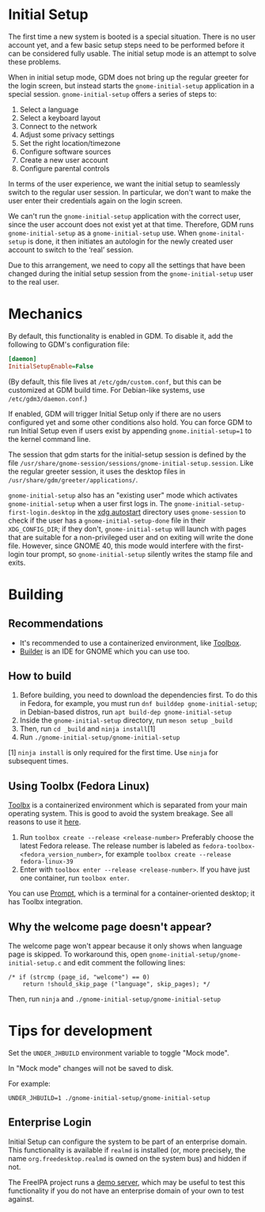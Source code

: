 Initial Setup
=============

The first time a new system is booted is a special situation. There is
no user account yet, and a few basic setup steps need to be performed
before it can be considered fully usable. The initial setup mode is an
attempt to solve these problems.

When in initial setup mode, GDM does not bring up the regular greeter
for the login screen, but instead starts the `gnome-initial-setup`
application in a special session. `gnome-initial-setup` offers a series
of steps to:

1. Select a language
2. Select a keyboard layout
3. Connect to the network
4. Adjust some privacy settings
5. Set the right location/timezone
6. Configure software sources
7. Create a new user account
8. Configure parental controls

In terms of the user experience, we want the initial setup to seamlessly
switch to the regular user session. In particular, we don't want to
make the user enter their credentials again on the login screen.

We can't run the `gnome-initial-setup` application with the correct user,
since the user account does not exist yet at that time. Therefore, GDM
runs `gnome-initial-setup` as a `gnome-initial-setup` use. When
`gnome-inital-setup` is done, it then initiates an autologin for the newly
created user account to switch to the ‘real’ session.

Due to this arrangement, we need to copy all the settings that have been
changed during the initial setup session from the `gnome-initial-setup`
user to the real user.

Mechanics
=========

By default, this functionality is enabled in GDM. To disable it, add the
following to GDM's configuration file:

```ini
[daemon]
InitialSetupEnable=False
```

(By default, this file lives at `/etc/gdm/custom.conf`, but this can be
customized at GDM build time. For Debian-like systems, use
`/etc/gdm3/daemon.conf`.)

If enabled, GDM will trigger Initial Setup only if there are no users configured
yet and some other conditions also hold. You can force GDM to run Initial Setup
even if users exist by appending `gnome.initial-setup=1` to the kernel command line.

The session that gdm starts for the initial-setup session is
defined by the file
`/usr/share/gnome-session/sessions/gnome-initial-setup.session`.
Like the regular greeter session, it uses the desktop files in
`/usr/share/gdm/greeter/applications/`.

`gnome-initial-setup` also has an "existing user" mode which activates
`gnome-initial-setup` when a user first logs in. The
`gnome-initial-setup-first-login.desktop` in the
[xdg autostart][] directory uses `gnome-session` to check if the user has a
`gnome-initial-setup-done` file in their `XDG_CONFIG_DIR`; if they don't,
`gnome-initial-setup` will launch with pages that are suitable for a
non-privileged user and on exiting will write the done file.  However, since
GNOME 40, this mode would interfere with the first-login tour
prompt, so `gnome-initial-setup` silently writes the stamp file and exits.

[xdg autostart]: https://specifications.freedesktop.org/autostart-spec/autostart-spec-latest.html
    "The Desktop Application Autostart Specification"

Building
====================

Recommendations
----------------

- It's recommended to use a containerized environment, like [Toolbox](#using-toolbx).
- [Builder](https://flathub.org/apps/org.gnome.Builder) is an IDE for GNOME
which you can use too.

How to build
----------------

1. Before building, you need to download the dependencies first. To do this in
Fedora, for example, you must run `dnf builddep gnome-initial-setup`; in
Debian-based distros, run `apt build-dep gnome-initial-setup`
2. Inside the `gnome-initial-setup` directory, run `meson setup _build`
3. Then, run `cd _build` and `ninja install`[1]
4. Run `./gnome-initial-setup/gnome-initial-setup`

[1] `ninja install` is only required for the first time. Use `ninja` for
subsequent times.

<a name="using-toolbx">Using Toolbx (Fedora Linux)</a>
----------------

[Toolbx](https://containertoolbx.org/) is a containerized environment which is
separated from your main operating system. This is good to avoid the system 
breakage. See all reasons to use it [here](https://docs.fedoraproject.org/en-US/fedora-silverblue/toolbox/#toolbox-why-use).

1. Run `toolbox create --release <release-number>`
Preferably choose the latest Fedora release. The release number is labeled as
`fedora-toolbox-<fedora_version_number>`, for example
`toolbox create --release fedora-linux-39`
2. Enter with `toolbox enter --release <release-number>`. If you have just one
container, run `toolbox enter`.

You can use [Prompt](https://gitlab.gnome.org/chergert/prompt), which is a 
terminal for a container-oriented desktop; it has Toolbx integration.

Why the welcome page doesn't appear?
----------------

The welcome page won't appear because it only shows when language page is
skipped. To workaround this, open `gnome-initial-setup/gnome-initial-setup.c`
and edit comment the following lines:

```
/* if (strcmp (page_id, "welcome") == 0)
    return !should_skip_page ("language", skip_pages); */
```

Then, run `ninja` and `./gnome-initial-setup/gnome-initial-setup`

Tips for development
====================

Set the `UNDER_JHBUILD` environment variable to toggle "Mock mode".

In "Mock mode" changes will not be saved to disk.

For example:

`UNDER_JHBUILD=1 ./gnome-initial-setup/gnome-initial-setup`

Enterprise Login
----------------

Initial Setup can configure the system to be part of an enterprise domain.
This functionality is available if `realmd` is installed (or, more precisely,
the name `org.freedesktop.realmd` is owned on the system bus) and hidden if not.

The FreeIPA project runs a [demo server](https://www.freeipa.org/page/Demo),
which may be useful to test this functionality if you do not have an
enterprise domain of your own to test against.
